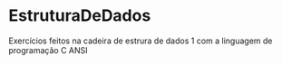 # EstruturaDeDados

Exercícios feitos na cadeira de estrura de dados 1 com a linguagem de programação C ANSI
